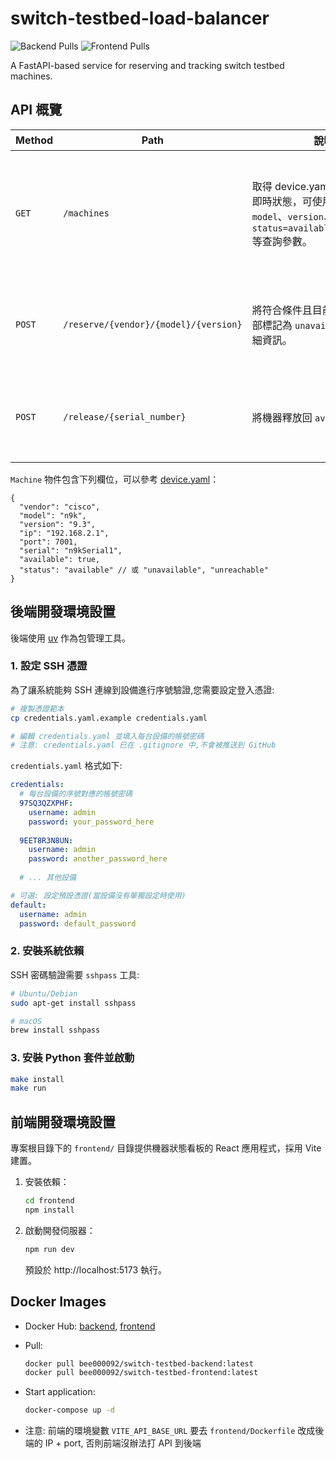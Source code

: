 # switch-testbed-load-balancer

![Backend Pulls](https://img.shields.io/docker/pulls/bee000092/switch-testbed-backend.svg)
![Frontend Pulls](https://img.shields.io/docker/pulls/bee000092/switch-testbed-frontend.svg)

A FastAPI-based service for reserving and tracking switch testbed machines.

## API 概覽

| Method | Path | 說明 | 回傳格式 |
| ------ | ---- | ---- | -------- |
| `GET` | `/machines` | 取得 device.yaml 中所有機器的即時狀態，可使用 `vendor`、`model`、`version`、`status=available\|unavailable` 等查詢參數。 | **200**: `{ "machines": Machine[] }`。<br>**4xx/5xx**: `{ "detail": "錯誤說明" }`。若無符合條件的機器，`machines` 為空陣列。|
| `POST` | `/reserve/{vendor}/{model}/{version}` | 將符合條件且目前可用的機器全部標記為 `unavailable` 並回傳詳細資訊。| **200**: `Machine`。<br>**404**: `{ "detail": "No available machines for given specification" }`。|
| `POST` | `/release/{serial_number}` | 將機器釋放回 `available` 狀態。 | **200**: `{ "machine": Machine }`。<br>**404**: `{ "detail": "Machine not found" }`。|


`Machine` 物件包含下列欄位，可以參考 [device.yaml](device.yaml)：

```jsonc
{
  "vendor": "cisco",
  "model": "n9k",
  "version": "9.3",
  "ip": "192.168.2.1",
  "port": 7001,
  "serial": "n9kSerial1",
  "available": true,
  "status": "available" // 或 "unavailable", "unreachable"
}
```

## 後端開發環境設置

後端使用 [uv](https://docs.astral.sh/uv/) 作為包管理工具。

### 1. 設定 SSH 憑證

為了讓系統能夠 SSH 連線到設備進行序號驗證,您需要設定登入憑證:

```bash
# 複製憑證範本
cp credentials.yaml.example credentials.yaml

# 編輯 credentials.yaml 並填入每台設備的帳號密碼
# 注意: credentials.yaml 已在 .gitignore 中,不會被推送到 GitHub
```

`credentials.yaml` 格式如下:

```yaml
credentials:
  # 每台設備的序號對應的帳號密碼
  97SQ3QZXPHF:
    username: admin
    password: your_password_here
  
  9EET8R3N8UN:
    username: admin
    password: another_password_here
  
  # ... 其他設備

# 可選: 設定預設憑證(當設備沒有單獨設定時使用)
default:
  username: admin
  password: default_password
```

### 2. 安裝系統依賴

SSH 密碼驗證需要 `sshpass` 工具:

```bash
# Ubuntu/Debian
sudo apt-get install sshpass

# macOS
brew install sshpass
```

### 3. 安裝 Python 套件並啟動

```bash
make install
make run
```

## 前端開發環境設置

專案根目錄下的 `frontend/` 目錄提供機器狀態看板的 React 應用程式，採用 Vite 建置。

1. 安裝依賴：

   ```bash
   cd frontend
   npm install
   ```

2. 啟動開發伺服器：

   ```bash
   npm run dev
   ```

   預設於 http://localhost:5173 執行。

## Docker Images

- Docker Hub: [backend](https://hub.docker.com/r/bee000092/switch-testbed-backend), [frontend](https://hub.docker.com/r/bee000092/switch-testbed-frontend)

- Pull:
  ```bash
  docker pull bee000092/switch-testbed-backend:latest
  docker pull bee000092/switch-testbed-frontend:latest
  ```
- Start application:
   ```bash
   docker-compose up -d
   ```
- 注意: 前端的環境變數 `VITE_API_BASE_URL` 要去 `frontend/Dockerfile` 改成後端的 IP + port, 否則前端沒辦法打 API 到後端

